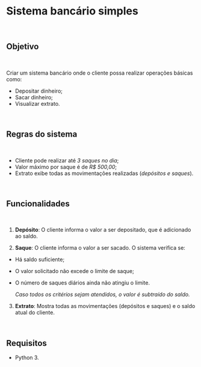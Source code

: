 # Sistema bancário simples

<br>

## Objetivo 

<br>

Criar um sistema bancário onde o cliente possa realizar operações básicas como:
<br>

- Depositar dinheiro;
- Sacar dinheiro;
- Visualizar extrato.

<br>

## Regras do sistema

<br>

- Cliente pode realizar até *3 saques no dia*;
- Valor máximo por saque é de *R$ 500,00*;
- Extrato exibe todas as movimentações realizadas (*depósitos e saques*).

<br>

## Funcionalidades

<br>

1. **Depósito**: O cliente informa o valor a ser depositado, que é adicionado ao saldo.


2. **Saque**: O cliente informa o valor a ser sacado. O sistema verifica se:
- Há saldo suficiente;
- O valor solicitado não excede o limite de saque;
- O número de saques diários ainda não atingiu o limite.
   

   *Caso todos os critérios sejam atendidos, o valor é subtraído do saldo.*


3. **Extrato**: Mostra todas as movimentações (depósitos e saques) e o saldo atual do cliente.

<br>

## Requisitos

- Python 3.